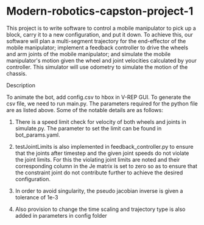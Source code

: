 # Modern-robotics-capston-project-1


This project is to write software to control a mobile manipulator to pick up a block, carry it to a new configuration, and put it down.  To achieve this, our software will plan a multi-segment trajectory for the end-effector of the mobile manipulator; implement a feedback controller to drive the wheels and arm joints of the mobile manipulator; and simulate the mobile manipulator's motion given the wheel and joint velocities calculated by your controller.  This simulator will use odometry to simulate the motion of the chassis.


Description


To animate the bot, add config.csv to hbox in V-REP GUI. To generate the csv file, we need to run main.py. The parameters required for the python file are as listed above. Some of the notable details are as follows:

1. There is a speed limit check for velocity of both wheels and joints in simulate.py. The parameter to set the limit can be found in bot_params.yaml.

2. testJointLimits is also implemented in feedback_controller.py to ensure that the joints after timestep and the given joint speeds do not violate the joint limits. For this the violating joint limits are noted and their corresponding column in the Je matrix is set to zero so as to ensure that the constraint joint do not contribute further to achieve the desired configuration.

3. In order to avoid singularity, the pseudo jacobian inverse is given a tolerance of 1e-3

4. Also provision to change the time scaling and trajectory type is also added in parameters in config folder
